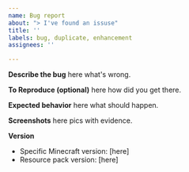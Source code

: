 ```yaml
---
name: Bug report
about: "> I've found an issuse"
title: ''
labels: bug, duplicate, enhancement
assignees: ''

---
```


**Describe the bug**
here what's wrong.

**To Reproduce (optional)**
here how did you get there.

**Expected behavior**
here what should happen.

**Screenshots**
here pics with evidence.

**Version**
- Specific Minecraft version: [here]
- Resource pack version: [here]
